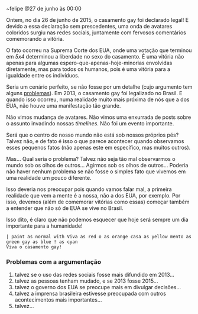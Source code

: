 ~felipe
@27 de junho às 00:00

Ontem, no dia 26 de junho de 2015, o casamento gay foi declarado legal! E devido
a essa declaração sem prescedentes, uma onda de avatares coloridos surgiu nas redes
sociais, juntamente com fervosos comentários comemorando a vitória.

O fato ocorreu na Suprema Corte dos EUA, onde uma votação que terminou em *5x4*
determinou a liberdade no sexo do casamento. É uma vitória não apenas para algumas
espero-que-apenas-hoje-minorias envolvidas diretamente, mas para todos os humanos,
pois é uma vitória para a igualdade entre os indivíduos.

Seria um cenário perfeito, se não fosse por um detalhe (cujo argumento tem alguns
[problemas](#problemas)). Em 2013, o casamento gay foi legalizado no Brasil. E quando
isso ocorreu, numa realidade muito mais próxima de nós que a dos EUA, não houve
uma manifestação tão grande.

Não vimos mudança de avatares. Não vimos uma enxurrada de posts sobre o assunto
invadindo nossas *timelines*. Não foi um evento importante.

Será que o centro do nosso mundo não está sob nossos próprios pés? Talvez não,
e de fato é isso o que parece acontecer quando observamos esses pequenos fatos
(não apenas este em específico, mas muitos outros).

Mas... Qual seria o problema? Talvez não seja tão mal observarmos o mundo sob
os olhos de outros... Agirmos sob os olhos de outros... Poderia não haver nenhum
problema se não fosse o simples fato que vivemos em uma realidade um pouco diferente.

Isso deveria nos preocupar pois quando vamos falar mal, a primeira realidade que
vem a mente é a nossa, não a dos EUA, por exemplo. Por isso, devemos (além de
comemorar vitórias como essas) começar também a entender que não só de EUA se vive no Brasil.

Isso dito, é claro que não podemos esquecer que hoje será sempre um dia importante
para a humanidade!

    | paint as normal with Viva as red o as orange casa as yellow mento as green gay as blue ! as cyan
    Viva o casamento gay!

<div id="problemas">
<h3>Problemas com a argumentação</h3>
</div>


1. talvez se o uso das redes sociais fosse mais difundido em 2013...
2. talvez as pessoas tenham mudado, e se 2013 fosse 2015...
3. talvez o governo dos EUA se preocupe mais em divulgar decisões...
4. talvez a imprensa brasileira estivesse preocupada com outros acontecimentos mais
importantes...
5. talvez...
